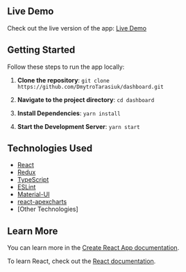 ## Live Demo

Check out the live version of the app: [Live Demo](https://wonderful-snickerdoodle-bacc76.netlify.app/)

## Getting Started

Follow these steps to run the app locally:

1. **Clone the repository**:
`git clone https://github.com/DmytroTarasiuk/dashboard.git`

2. **Navigate to the project directory**:
`cd dashboard`

3. **Install Dependencies**:
`yarn install`

5. **Start the Development Server**:
`yarn start`

## Technologies Used

- [React](https://reactjs.org/)
- [Redux](https://redux.js.org/)
- [TypeScript](https://www.typescriptlang.org/)
- [ESLint](https://eslint.org/)
- [Material-UI](https://material-ui.com/)
- [react-apexcharts](https://apexcharts.com/docs/react-charts/)
- [Other Technologies]

## Learn More

You can learn more in the [Create React App documentation](https://facebook.github.io/create-react-app/docs/getting-started).

To learn React, check out the [React documentation](https://reactjs.org/).
